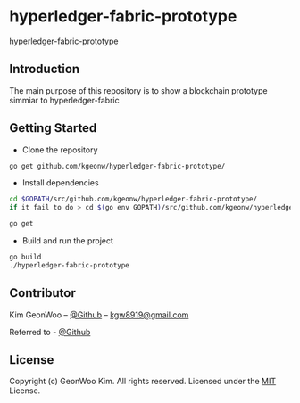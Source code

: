 # hyperledger-fabric-prototype

hyperledger-fabric-prototype

## Introduction

The main purpose of this repository is to show a blockchain prototype simmiar to hyperledger-fabric

## Getting Started

- Clone the repository

```sh
go get github.com/kgeonw/hyperledger-fabric-prototype/
```

- Install dependencies

```sh
cd $GOPATH/src/github.com/kgeonw/hyperledger-fabric-prototype/
if it fail to do > cd $(go env GOPATH)/src/github.com/kgeonw/hyperledger-fabric-prototype/

go get
```

- Build and run the project

```sh
go build
./hyperledger-fabric-prototype
```

## Contributor

Kim GeonWoo – [@Github](https://github.com/kgeonw) – kgw8919@gmail.com

Referred to - [@Github](https://github.com/wowlsh93/hyperledger-fabric-400)

## License

Copyright (c) GeonWoo Kim. All rights reserved.
Licensed under the [MIT](LICENSE.txt) License.
